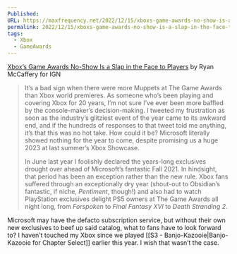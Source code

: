 ```yaml
---
Published: 
URL: https://maxfrequency.net/2022/12/15/xboxs-game-awards-no-show-is-a-slap-in-the-face-to-players-ign/
permalink: 2022/12/15/xboxs-game-awards-no-show-is-a-slap-in-the-face-to-players-ign/
tags:
  - Xbox
  - GameAwards
---
```

[Xbox’s Game Awards No-Show Is a Slap in the Face to Players](https://www.ign.com/articles/xboxs-game-awards-no-show-is-a-slap-in-the-face-to-players) by Ryan McCaffery for IGN

> It’s a bad sign when there were more Muppets at The Game Awards than Xbox world premieres. As someone who’s been playing and covering Xbox for 20 years, I’m not sure I’ve ever been more baffled by the console-maker’s decision-making. I tweeted my frustration as soon as the industry’s glitziest event of the year came to its awkward end, and if the hundreds of responses to that tweet told me anything, it’s that this was no hot take. How could it be? Microsoft literally showed nothing for the year to come, despite promising us a huge 2023 at last summer’s Xbox Showcase.
> 
> In June last year I foolishly declared the years-long exclusives drought over ahead of Microsoft’s fantastic Fall 2021. In hindsight, that period has been an exception rather than the new rule. Xbox fans suffered through an exceptionally dry year (shout-out to Obsidian’s fantastic, if niche, *Pentiment*, though!) and also had to watch PlayStation exclusives delight PS5 owners at The Game Awards all night long, from *Forspoken* to *Final Fantasy XVI* to *Death Stranding 2*.

Microsoft may have the defacto subscription service, but without their own new exclusives to beef up said catalog, what to fans have to look forward to? I haven’t touched my Xbox since we played [[S3 - Banjo-Kazooie|Banjo-Kazooie for Chapter Select]] earlier this year. I wish that wasn’t the case.